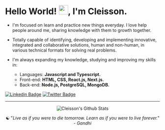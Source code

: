
<h1>Hello World! <img src="https://raw.githubusercontent.com/kaueMarques/kaueMarques/master/hi.gif" width="30px">, I'm Cleisson. </h1>     
       
<!--- 🔭 I’m currently working on ...--> 
- I'm focused on learn and practice new things everyday. I love help people around me, sharing knowledge with them to growth together.

- Totally capable of identifying, developing and implementing innovative, integrated and collaborative solutions, human and non-human, in various technical formats for solving real problems.

- I'm always expanding my knowledge, studying and improving my skills in:
   - Languages: <strong>Javascript and Typescript.</strong>
   - Front-end: <strong>HTML, CSS, React.js, Next.js.</strong> 
   - Back-end: <strong>Node.js, PostgreSQL, MongoDB.</strong>

<!-- - I'm always expanding my knowledge, studying and improving my skills in:
   - Data Structures and Algorithms, Computer Networking
   - Agile Methodologies, Development Principles
   - Source Control, Build Tools, Cloud Providers
   - Programming Paradigms, Software Architecture Styles
   - Design Patterns, Software Testing
   - CyberSecurity, Services Models, Operating System
   - Databases, Search Engines, Caching Mechanisms
   - Message Brokers, APIs, Authentication 
   - Containarization, Orchestration

- Programming Languages: JavaScript, Elixir, Python, Solidity, C++, Java, PHP. -->

[![Linkedin Badge](https://img.shields.io/badge/-Linkedin-0072b1?style=flat&logo=Linkedin&logoColor=white&link=https://www.linkedin.com/in/cleissonom/)](https://www.linkedin.com/in/cleissonom/)
[![Twitter Badge](https://img.shields.io/badge/-Twitter-00acee?style=flat&logo=Twitter&logoColor=white&link=https://www.twitter.com/cleissonom/)](https://www.twitter.com/cleissonom/)
  
  ---    
  
<div align="center">

![Cleisson's Github Stats](https://github-readme-stats.vercel.app/api?username=cleissonom&show_icons=true&theme=dark)
           
 ☯︎ "<em>Live as if you were to die tomorrow. Learn as if you were to live forever.<em>" - Gandhi       


